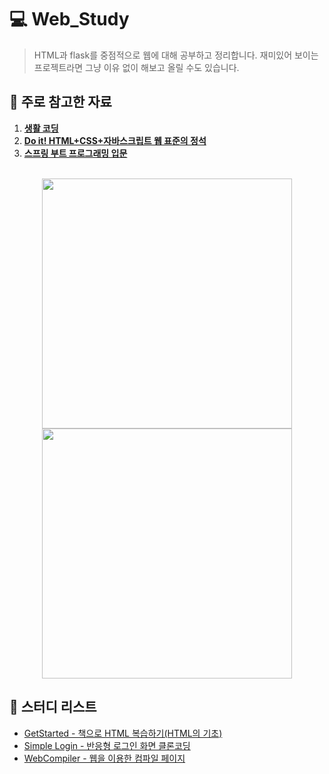 # :computer: Web_Study
> HTML과 flask를 중점적으로 웹에 대해 공부하고 정리합니다. 재미있어 보이는 프로젝트라면 그냥 이유 없이 해보고 올릴 수도 있습니다.
## :book: 주로 참고한 자료
1. <a href="https://opentutorials.org/course/1"><strong>생활 코딩</strong></a>
2. <a href="https://m.yes24.com/Goods/Detail/96674934"><strong>Do it! HTML+CSS+자바스크립트 웹 표준의 정석</strong></a>
3. <a href="https://product.kyobobook.co.kr/detail/S000001792476"><strong>스프링 부트 프로그래밍 입문</strong></a>
<br>

<center>
  <img src="https://github.com/henryseo1000/Web_Study/assets/81693499/e34f9507-8381-411e-860e-d4c60dd7ba8a" style="height: 400px;">
  <img src="https://github.com/henryseo1000/Web_Study/assets/81693499/2808e8e3-85cd-417c-ae5f-eabca6f06446" style="height: 400px;">
</center>

## 🔖 스터디 리스트
- <a href="https://github.com/henryseo1000/Web_Study/tree/main/GetStarted">GetStarted - 책으로 HTML 복습하기(HTML의 기초)</a>
- <a href="https://github.com/henryseo1000/Web_Study/tree/main/SimpleLogin">Simple Login - 반응형 로그인 화면 클론코딩</a>
- <a href="https://github.com/henryseo1000/Web_Study/tree/main/WebCompiler">WebCompiler - 웹을 이용한 컴파일 페이지</a>
